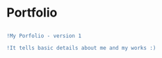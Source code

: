 # Portfolio

##
```diff
!My Porfolio - version 1

!It tells basic details about me and my works :)
```
